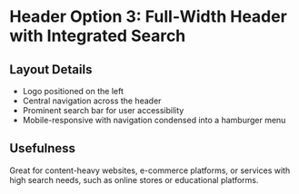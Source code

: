 # Header Option 3: Full-Width Header with Integrated Search

## Layout Details
- Logo positioned on the left
- Central navigation across the header
- Prominent search bar for user accessibility
- Mobile-responsive with navigation condensed into a hamburger menu

## Usefulness
Great for content-heavy websites, e-commerce platforms, or services with high search needs, such as online stores or educational platforms. 